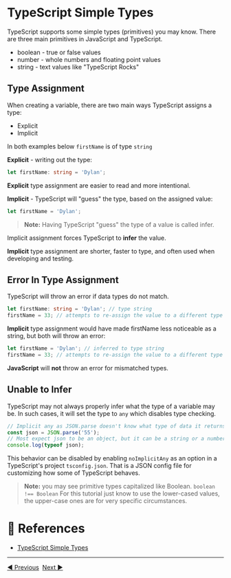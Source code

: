 # TypeScript Simple Types

TypeScript supports some simple types (primitives) you may know. There are three main primitives in JavaScript and TypeScript.

- boolean - true or false values
- number - whole numbers and floating point values
- string - text values like "TypeScript Rocks"

## Type Assignment

When creating a variable, there are two main ways TypeScript assigns a type:

- Explicit
- Implicit

In both examples below `firstName` is of type `string`

**Explicit** - writing out the type:

```ts
let firstName: string = 'Dylan';
```

**Explicit** type assignment are easier to read and more intentional.

**Implicit** - TypeScript will "guess" the type, based on the assigned value:

```ts
let firstName = 'Dylan';
```

> **Note:** Having TypeScript "guess" the type of a value is called infer.

Implicit assignment forces TypeScript to **infer** the value.

**Implicit** type assignment are shorter, faster to type, and often used when developing and testing.

## Error In Type Assignment

TypeScript will throw an error if data types do not match.

```ts
let firstName: string = 'Dylan'; // type string
firstName = 33; // attempts to re-assign the value to a different type
```

**Implicit** type assignment would have made firstName less noticeable as a string, but both will throw an error:

```ts
let firstName = 'Dylan'; // inferred to type string
firstName = 33; // attempts to re-assign the value to a different type
```

**JavaScript** will **not** throw an error for mismatched types.

## Unable to Infer

TypeScript may not always properly infer what the type of a variable may be. In such cases, it will set the type to `any` which disables type checking.

```ts
// Implicit any as JSON.parse doesn't know what type of data it returns so it can be "any" thing...
const json = JSON.parse('55');
// Most expect json to be an object, but it can be a string or a number like this example
console.log(typeof json);
```

This behavior can be disabled by enabling `noImplicitAny` as an option in a TypeScript's project `tsconfig.json`. That is a JSON config file for customizing how some of TypeScript behaves.

> **Note:** you may see primitive types capitalized like Boolean. `boolean !== Boolean`
> For this tutorial just know to use the lower-cased values, the upper-case ones are for very specific circumstances.

# 📜 References

- [TypeScript Simple Types](https://www.w3schools.com/typescript/typescript_simple_types.php)

---

<a href="./typescript-get-started.md">◀ Previous</a>&nbsp;&nbsp;<a href="./typescript-special-types.md">Next ▶</a>
